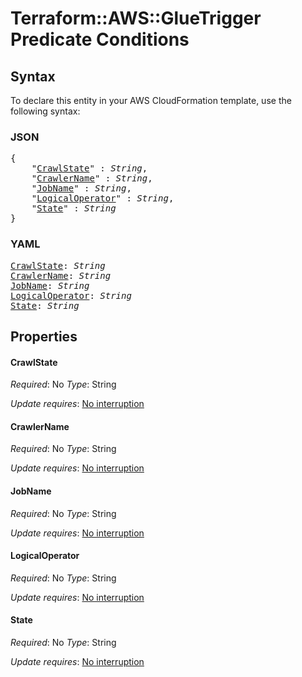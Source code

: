 # Terraform::AWS::GlueTrigger Predicate Conditions

## Syntax

To declare this entity in your AWS CloudFormation template, use the following syntax:

### JSON

<pre>
{
    "<a href="#crawlstate" title="CrawlState">CrawlState</a>" : <i>String</i>,
    "<a href="#crawlername" title="CrawlerName">CrawlerName</a>" : <i>String</i>,
    "<a href="#jobname" title="JobName">JobName</a>" : <i>String</i>,
    "<a href="#logicaloperator" title="LogicalOperator">LogicalOperator</a>" : <i>String</i>,
    "<a href="#state" title="State">State</a>" : <i>String</i>
}
</pre>

### YAML

<pre>
<a href="#crawlstate" title="CrawlState">CrawlState</a>: <i>String</i>
<a href="#crawlername" title="CrawlerName">CrawlerName</a>: <i>String</i>
<a href="#jobname" title="JobName">JobName</a>: <i>String</i>
<a href="#logicaloperator" title="LogicalOperator">LogicalOperator</a>: <i>String</i>
<a href="#state" title="State">State</a>: <i>String</i>
</pre>

## Properties

#### CrawlState

_Required_: No
_Type_: String

_Update requires_: [No interruption](https://docs.aws.amazon.com/AWSCloudFormation/latest/UserGuide/using-cfn-updating-stacks-update-behaviors.html#update-no-interrupt)

#### CrawlerName

_Required_: No
_Type_: String

_Update requires_: [No interruption](https://docs.aws.amazon.com/AWSCloudFormation/latest/UserGuide/using-cfn-updating-stacks-update-behaviors.html#update-no-interrupt)

#### JobName

_Required_: No
_Type_: String

_Update requires_: [No interruption](https://docs.aws.amazon.com/AWSCloudFormation/latest/UserGuide/using-cfn-updating-stacks-update-behaviors.html#update-no-interrupt)

#### LogicalOperator

_Required_: No
_Type_: String

_Update requires_: [No interruption](https://docs.aws.amazon.com/AWSCloudFormation/latest/UserGuide/using-cfn-updating-stacks-update-behaviors.html#update-no-interrupt)

#### State

_Required_: No
_Type_: String

_Update requires_: [No interruption](https://docs.aws.amazon.com/AWSCloudFormation/latest/UserGuide/using-cfn-updating-stacks-update-behaviors.html#update-no-interrupt)

